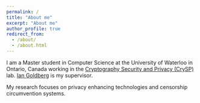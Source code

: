 ```yaml
---
permalink: /
title: "About me"
excerpt: "About me"
author_profile: true
redirect_from: 
  - /about/
  - /about.html
---
```


I am a Master student in Computer Science at the University of Waterloo in Ontario, Canada working in the [Cryptography Security and Privacy (CrySP)](https://crysp.uwaterloo.ca/) lab. [Ian Goldberg](https://cs.uwaterloo.ca/~iang/) is my supervisor.

 My research focuses on privacy enhancing technologies and censorship circumvention systems.